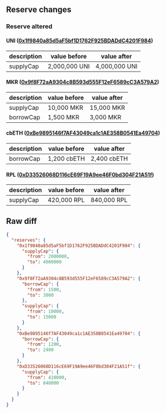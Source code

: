## Reserve changes

### Reserve altered

#### UNI ([0x1f9840a85d5aF5bf1D1762F925BDADdC4201F984](https://etherscan.io/address/0x1f9840a85d5aF5bf1D1762F925BDADdC4201F984))

| description | value before | value after |
| --- | --- | --- |
| supplyCap | 2,000,000 UNI | 4,000,000 UNI |


#### MKR ([0x9f8F72aA9304c8B593d555F12eF6589cC3A579A2](https://etherscan.io/address/0x9f8F72aA9304c8B593d555F12eF6589cC3A579A2))

| description | value before | value after |
| --- | --- | --- |
| supplyCap | 10,000 MKR | 15,000 MKR |
| borrowCap | 1,500 MKR | 3,000 MKR |


#### cbETH ([0xBe9895146f7AF43049ca1c1AE358B0541Ea49704](https://etherscan.io/address/0xBe9895146f7AF43049ca1c1AE358B0541Ea49704))

| description | value before | value after |
| --- | --- | --- |
| borrowCap | 1,200 cbETH | 2,400 cbETH |


#### RPL ([0xD33526068D116cE69F19A9ee46F0bd304F21A51f](https://etherscan.io/address/0xD33526068D116cE69F19A9ee46F0bd304F21A51f))

| description | value before | value after |
| --- | --- | --- |
| supplyCap | 420,000 RPL | 840,000 RPL |


## Raw diff

```json
{
  "reserves": {
    "0x1f9840a85d5aF5bf1D1762F925BDADdC4201F984": {
      "supplyCap": {
        "from": 2000000,
        "to": 4000000
      }
    },
    "0x9f8F72aA9304c8B593d555F12eF6589cC3A579A2": {
      "borrowCap": {
        "from": 1500,
        "to": 3000
      },
      "supplyCap": {
        "from": 10000,
        "to": 15000
      }
    },
    "0xBe9895146f7AF43049ca1c1AE358B0541Ea49704": {
      "borrowCap": {
        "from": 1200,
        "to": 2400
      }
    },
    "0xD33526068D116cE69F19A9ee46F0bd304F21A51f": {
      "supplyCap": {
        "from": 420000,
        "to": 840000
      }
    }
  }
}
```